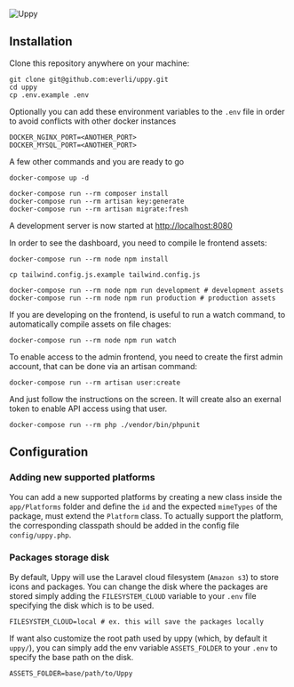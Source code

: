 ![Uppy](https://banners.beyondco.de/Uppy.png?theme=light&packageManager=composer&packageName=create-project+everli%2Fuppy&pattern=architect&style=style_1&description=mobile+apps+distribution+platform&md=1&showWatermark=0&fontSize=125px&images=device-mobile)

## Installation

Clone this repository anywhere on your machine:

```shell script
git clone git@github.com:everli/uppy.git
cd uppy
cp .env.example .env 
```

Optionally you can add these environment variables to the `.env` file in order to avoid conflicts with other docker instances

```dotenv
DOCKER_NGINX_PORT=<ANOTHER_PORT>
DOCKER_MYSQL_PORT=<ANOTHER_PORT>
```

A few other commands and you are ready to go

```shell script
docker-compose up -d

docker-compose run --rm composer install
docker-compose run --rm artisan key:generate
docker-compose run --rm artisan migrate:fresh
```

A development server is now started at [http://localhost:8080](http://localhost:8080)

In order to see the dashboard, you need to compile le frontend assets:
```shell script
docker-compose run --rm node npm install

cp tailwind.config.js.example tailwind.config.js

docker-compose run --rm node npm run development # development assets
docker-compose run --rm node npm run production # production assets
```

If you are developing on the frontend, is useful to run a watch command, to automatically compile assets on file chages:
```shell script
docker-compose run --rm node npm run watch
```

To enable access to the admin frontend, you need to create the first admin account, that can be done via an artisan command:
```shell script
docker-compose run --rm artisan user:create
```
And just follow the instructions on the screen. It will create also an exernal token to enable API access using that user.


```shell script
docker-compose run --rm php ./vendor/bin/phpunit
```

## Configuration

### Adding new supported platforms

You can add a new supported platforms by creating a new class inside the `app/Platforms` folder and define the `id` and the expected `mimeTypes` of the package, must extend the `Platform` class.
To actually support the platform, the corresponding classpath should be added in the config file `config/uppy.php`.

### Packages storage disk
By default, Uppy will use the Laravel cloud filesystem (`Amazon s3`) to store icons and packages.
You can change the disk where the packages are stored simply adding the `FILESYSTEM_CLOUD` variable to your `.env` file specifying the disk which is to be used.

```dotenv
FILESYSTEM_CLOUD=local # ex. this will save the packages locally
```

If want also customize the root path used by uppy (which, by default it `uppy/`), you can simply add the env variable `ASSETS_FOLDER` to your `.env` to specify the base path on the disk.

```dotenv
ASSETS_FOLDER=base/path/to/Uppy
```

